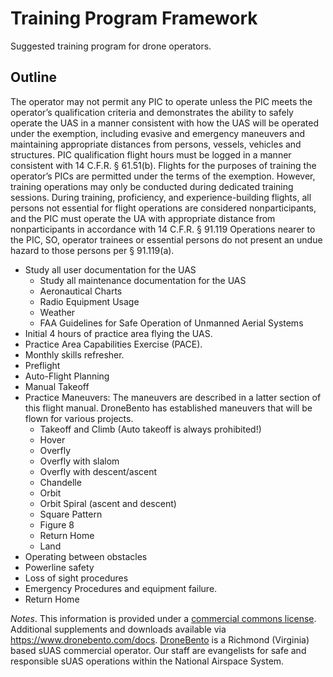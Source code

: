 # Training Program Framework
Suggested training program for drone operators.

## Outline
The operator may not permit any PIC to operate unless the PIC meets the operator’s qualification criteria and demonstrates the ability to safely operate the UAS in a manner consistent with how the UAS will be operated under the exemption, including evasive and emergency maneuvers and maintaining appropriate distances from persons, vessels, vehicles and structures. PIC qualification flight hours must be logged in a manner consistent with 14 C.F.R. § 61.51(b). Flights for the purposes of training the operator’s PICs are permitted under the terms of the exemption. However, training operations may only be conducted during dedicated training sessions. During training, proficiency, and experience-building flights, all persons not essential for flight operations are considered nonparticipants, and the PIC must operate the UA with appropriate distance from nonparticipants in accordance with 14 C.F.R. § 91.119
Operations nearer to the PIC, SO, operator trainees or essential persons do not present an undue hazard to those persons per § 91.119(a).

* Study all user documentation for the UAS
  * Study all maintenance documentation for the UAS
  * Aeronautical Charts
  * Radio Equipment Usage
  * Weather
  * FAA Guidelines for Safe Operation of Unmanned Aerial Systems
* Initial 4 hours of practice area flying the UAS.
* Practice Area Capabilities Exercise (PACE).
*  Monthly skills refresher.
  * Preflight
  * Auto-Flight Planning
  * Manual Takeoff
* Practice Maneuvers: The maneuvers are described in a latter section of this flight manual. DroneBento has established maneuvers that will be flown for various projects.
  * Takeoff and Climb (Auto takeoff is always prohibited!)
  * Hover
  * Overfly
  * Overfly with slalom
  * Overfly with descent/ascent
  * Chandelle
  * Orbit
  * Orbit Spiral (ascent and descent)
  * Square Pattern
  * Figure 8
  * Return Home
  * Land
* Operating between obstacles
* Powerline safety
* Loss of sight procedures
* Emergency Procedures and equipment failure.
* Return Home

_Notes_.
This information is provided under a [commercial commons license](https://github.com/dronebento/commercial-operations-manual/blob/master/license.md).  Additional supplements and downloads available via https://www.dronebento.com/docs.  [DroneBento](https://www.dronebento.com/about) is a Richmond (Virginia) based sUAS commercial operator. Our staff are evangelists for safe and responsible sUAS operations within the National Airspace System.
